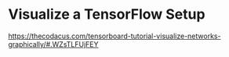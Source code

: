 # Visualize a TensorFlow Setup

https://thecodacus.com/tensorboard-tutorial-visualize-networks-graphically/#.WZsTLFUjFEY
